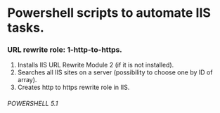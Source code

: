 
# Powershell scripts to automate IIS tasks. 

### URL rewrite role: 1-http-to-https.
1. Installs IIS URL Rewrite Module 2 (if it is not installed).
2. Searches all IIS sites on a server (possibility to choose one by ID of array).
3. Creates http to https rewrite role in IIS.
###### _POWERSHELL 5.1_
